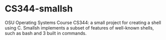 # CS344-smallsh
OSU Operating Systems Course CS344: a small project for creating a shell using C. Smallsh implements a subset of features of well-known shells, such as bash and 3 built in commands.
